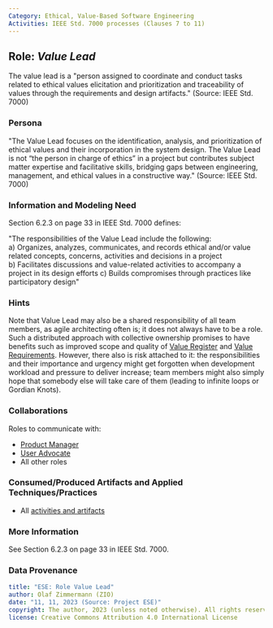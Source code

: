 ```yaml
---
Category: Ethical, Value-Based Software Engineering   
Activities: IEEE Std. 7000 processes (Clauses 7 to 11)  
---
```


Role: *Value Lead*
------------------

The value lead is a "person assigned to coordinate and conduct tasks related to ethical values elicitation and prioritization and traceability of values through the requirements and design artifacts." (Source: IEEE Std. 7000)

### Persona 

"The Value Lead focuses on the identification, analysis, and prioritization of ethical values and their incorporation in the system design. The Value Lead is not “the person in charge of ethics” in a project but contributes subject matter expertise and facilitative skills, bridging gaps between engineering, management, and ethical values in a constructive way." (Source: IEEE Std. 7000)

### Information and Modeling Need

Section 6.2.3 on page 33 in IEEE Std. 7000 defines: 

"The responsibilities of the Value Lead include the following:  
a) Organizes, analyzes, communicates, and records ethical and/or value related concepts, concerns, activities and decisions in a project  
b) Facilitates discussions and value-related activities to accompany a project in its design efforts
c) Builds compromises through practices like participatory design"  

### Hints 

Note that Value Lead may also be a shared responsibility of all team members, as agile architecting often is; it does not always have to be a role. Such a distributed approach with collective ownership promises to have benefits such as improved scope and quality of [Value Register](/ESE-Glossary.md#value-register) and [Value Requirements](/ESE-Glossary.md#evr). However, there also is risk attached to it: the responsibilities and their importance and urgency might get forgotten when development workload and pressure to deliver increase; team members might also simply hope that somebody else will take care of them (leading to infinite loops or Gordian Knots). <!-- note: standard explicitly says "person" on page 23 (this approach also has risks) -->

### Collaborations

Roles to communicate with: 

* [Product Manager](ESE-ProductManager.md)
* [User Advocate](ESE-UserAdvocate.md) 
* All other roles 

### Consumed/Produced Artifacts and Applied Techniques/Practices

* All [activities and artifacts ](/practices/)

### More Information

See Section 6.2.3 on page 33 in IEEE Std. 7000.

### Data Provenance 

```yaml
title: "ESE: Role Value Lead"
author: Olaf Zimmermann (ZIO)
date: "11, 11, 2023 (Source: Project ESE)"
copyright: The author, 2023 (unless noted otherwise). All rights reserved.
license: Creative Commons Attribution 4.0 International License
```